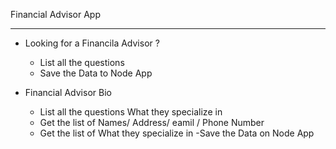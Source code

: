 Financial Advisor App
*********************

* Looking for a Financila Advisor ?

    - List all the questions
    - Save the Data to Node App

    
* Financial Advisor Bio

    - List all the questions What they specialize in
    - Get the list of Names/ Address/ eamil / Phone Number
    - Get the list of What they specialize in
     -Save the Data on Node App